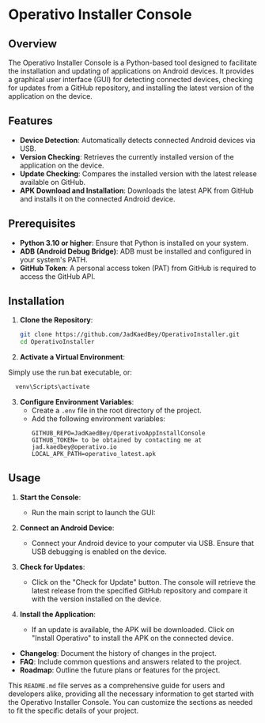 # Operativo Installer Console

## Overview

The Operativo Installer Console is a Python-based tool designed to facilitate the installation and updating of applications on Android devices. It provides a graphical user interface (GUI) for detecting connected devices, checking for updates from a GitHub repository, and installing the latest version of the application on the device.

## Features

- **Device Detection**: Automatically detects connected Android devices via USB.
- **Version Checking**: Retrieves the currently installed version of the application on the device.
- **Update Checking**: Compares the installed version with the latest release available on GitHub.
- **APK Download and Installation**: Downloads the latest APK from GitHub and installs it on the connected Android device.

## Prerequisites

- **Python 3.10 or higher**: Ensure that Python is installed on your system.
- **ADB (Android Debug Bridge)**: ADB must be installed and configured in your system's PATH.
- **GitHub Token**: A personal access token (PAT) from GitHub is required to access the GitHub API.

## Installation

1. **Clone the Repository**:
   ```bash
   git clone https://github.com/JadKaedBey/OperativoInstaller.git
   cd OperativoInstaller
   ```

2. **Activate a Virtual Environment**:

Simply use the run.bat executable, or:
   
   ```bash
     venv\Scripts\activate
   ```

3. **Configure Environment Variables**:
   - Create a `.env` file in the root directory of the project.
   - Add the following environment variables:
     ```env
     GITHUB_REPO=JadKaedBey/OperativoAppInstallConsole
     GITHUB_TOKEN= to be obtained by contacting me at jad.kaedbey@operativo.io
     LOCAL_APK_PATH=operativo_latest.apk
     ```

## Usage

1. **Start the Console**:
   - Run the main script to launch the GUI:

2. **Connect an Android Device**:
   - Connect your Android device to your computer via USB. Ensure that USB debugging is enabled on the device.

3. **Check for Updates**:
   - Click on the "Check for Update" button. The console will retrieve the latest release from the specified GitHub repository and compare it with the version installed on the device.

4. **Install the Application**:
   - If an update is available, the APK will be downloaded. Click on "Install Operativo" to install the APK on the connected device.

- **Changelog**: Document the history of changes in the project.
- **FAQ**: Include common questions and answers related to the project.
- **Roadmap**: Outline the future plans or features for the project.

This `README.md` file serves as a comprehensive guide for users and developers alike, providing all the necessary information to get started with the Operativo Installer Console. You can customize the sections as needed to fit the specific details of your project.
